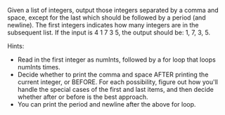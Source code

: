 Given a list of integers, output those integers separated by a comma and space, except for the last which should be followed by a period (and newline). The first integers indicates how many integers are in the subsequent list. If the input is 4 1 7 3 5, the output should be: 1, 7, 3, 5.

Hints:
* Read in the first integer as numInts, followed by a for loop that loops numInts times.
* Decide whether to print the comma and space AFTER printing the current integer, or BEFORE. For each possibility, figure out how you'll handle the special cases of the first and last items, and then decide whether after or before is the best approach.
* You can print the period and newline after the above for loop.